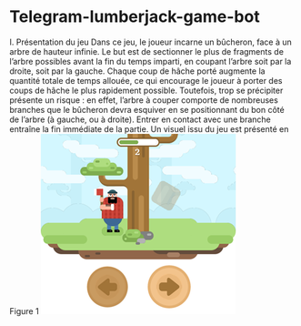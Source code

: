 # Telegram-lumberjack-game-bot

I.	Présentation du jeu
Dans ce jeu, le joueur incarne un bûcheron, face à un arbre de hauteur infinie. Le but est de sectionner le plus de fragments de l’arbre possibles avant la fin du temps imparti, en coupant l’arbre soit par la droite, soit par la gauche. Chaque coup de hâche porté augmente la quantité totale de temps allouée, ce qui encourage le joueur à porter des coups de hâche le plus rapidement possible. Toutefois, trop se précipiter présente un risque : en effet, l’arbre à couper comporte de nombreuses branches que le bûcheron devra esquiver en se positionnant du bon côté de l’arbre (à gauche, ou à droite). Entrer en contact avec une branche entraîne la fin immédiate de la partie. Un visuel issu du jeu est présenté en Figure 1
![alt text](https://github.com/BJeannot1/Telegram-lumberjack-game-bot/blob/master/illustration.png?raw=true)
